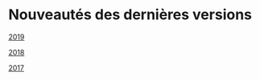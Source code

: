 # Nouveautés des dernières versions



[2019](2019/Whats_new_APrintStudio_2019.md)

[2018](2018/Whats_new_APrintStudio_2018.md)

[2017](2017/Whats_new_APrintStudio_2017.md)